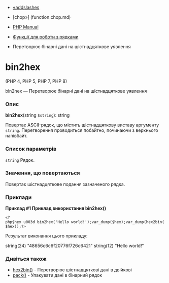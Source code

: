 - [«addslashes](function.addslashes.md)
- [chop»] (function.chop.md)

- [PHP Manual](index.md)
- [Функції для роботи з рядками](ref.strings.md)
- Перетворює бінарні дані на шістнадцяткове уявлення

# bin2hex

(PHP 4, PHP 5, PHP 7, PHP 8)

bin2hex — Перетворює бінарні дані на шістнадцяткове уявлення

### Опис

**bin2hex**(string `$string`): string

Повертає ASCII-рядок, що містить шістнадцяткову виставу
аргументу `string`. Перетворення проводиться побайтно, починаючи з
верхнього напівбайт.

### Список параметрів

`string`
Рядок.

### Значення, що повертаються

Повертає шістнадцяткове подання зазначеного рядка.

### Приклади

**Приклад #1 Приклад використання **bin2hex()****

` <?php$hex u003d bin2hex('Hello world!');var_dump($hex);var_dump(hex2bin($hex));?> `

Результат виконання цього прикладу:

string(24) "48656c6c6f20776f726c6421"
string(12) "Hello world!"

### Дивіться також

- [hex2bin()](function.hex2bin.md) - Перетворює шістнадцяткові
дані в двійкові
- [pack()](function.pack.md) - Упакувати дані в бінарний рядок
